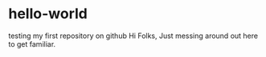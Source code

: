# hello-world
testing my first repository on github
Hi Folks, Just messing around out here to get familiar.
